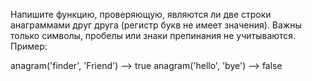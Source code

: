 
Напишите функцию, проверяющую, являются ли две строки анаграммами друг друга (регистр букв не имеет значения). Важны только символы, пробелы или знаки препинания не учитываются. Пример:

anagram('finder', 'Friend')  --> true
anagram('hello', 'bye') --> false